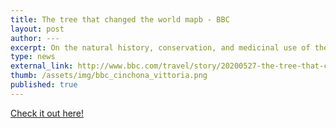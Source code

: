 ```yaml
---
title: The tree that changed the world mapb - BBC
layout: post
author: ---
excerpt: On the natural history, conservation, and medicinal use of the Cinchona tree.
type: news
external_link: http://www.bbc.com/travel/story/20200527-the-tree-that-changed-the-world-map
thumb: /assets/img/bbc_cinchona_vittoria.png
published: true
---
```


[Check it out here!](http://www.bbc.com/travel/story/20200527-the-tree-that-changed-the-world-map)